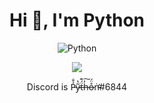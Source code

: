 <h1 align="center">Hi 👋, I'm Python</h1>
<p align="center"> <img src="https://komarev.com/ghpvc/?username=Python-22" alt="Python" /> </p>

<p align="center"><img align="center" src="https://github-readme-stats.vercel.app/api/top-langs/?username=Python-22&layout=compact&theme=radical"></p>

<p align="center"> Discord is P̵̉̐y̷͂̔ẗ̶́͊h̶̓͠o̶̊̈́ṅ̵̛#6844 </p>
